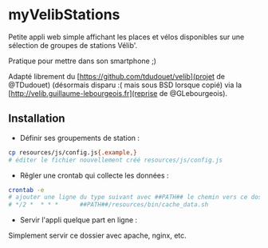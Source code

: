 # myVelibStations

Petite appli web simple affichant les places et vélos disponibles sur une sélection de groupes de stations Vélib'.

Pratique pour mettre dans son smartphone ;)

Adapté librement du [https://github.com/tdudouet/velib](projet de @TDudouet) (désormais disparu :( mais sous BSD lorsque copié) via la [http://velib.guillaume-lebourgeois.fr](reprise de @GLebourgeois).


## Installation

- Définir ses groupements de station :

```bash
cp resources/js/config.js{.example,}
# éditer le fichier nouvellement créé resources/js/config.js
```

- Rêgler une crontab qui collecte les données :

```bash
crontab -e
# ajouter une ligne du type suivant avec ##PATH## le chemin vers ce dossier
# */2 *  * * *      ##PATH##/resources/bin/cache_data.sh
```

- Servir l'appli quelque part en ligne :

Simplement servir ce dossier avec apache, nginx, etc.

